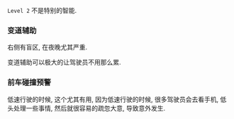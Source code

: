 `Level 2` 不是特别的智能. 

### 变道辅助
右侧有盲区, 在夜晚尤其严重.

变道辅助可以极大的让驾驶员不用那么累.

### 前车碰撞预警

低速行驶的时候, 这个尤其有用, 因为低速行驶的时候, 很多驾驶员会去看手机, 低头处理一些事情, 然后就很容易的疏忽大意, 导致意外发生.
